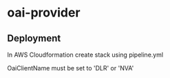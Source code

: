# oai-provider

## Deployment

In AWS Cloudformation create stack using pipeline.yml

OaiClientName must be set to 'DLR' or 'NVA'
